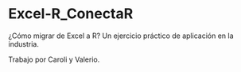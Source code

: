 # Excel-R_ConectaR
¿Cómo migrar de Excel a R? Un ejercicio práctico de aplicación en la industria.

Trabajo por Caroli y Valerio.
